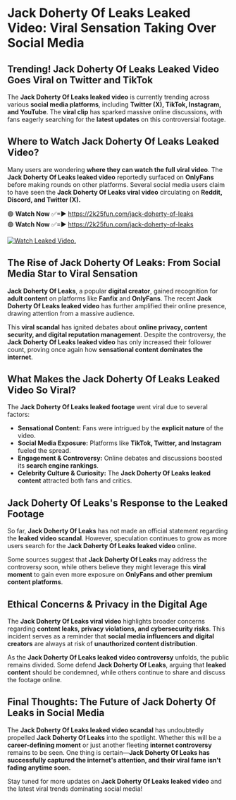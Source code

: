# Jack Doherty Of Leaks Leaked Video: Viral Sensation Taking Over Social Media

## **Trending! Jack Doherty Of Leaks Leaked Video Goes Viral on Twitter and TikTok**
The **Jack Doherty Of Leaks leaked video** is currently trending across various **social media platforms**, including **Twitter (X), TikTok, Instagram, and YouTube**. The **viral clip** has sparked massive online discussions, with fans eagerly searching for the **latest updates** on this controversial footage.

## **Where to Watch Jack Doherty Of Leaks Leaked Video?**
Many users are wondering **where they can watch the full viral video**. The **Jack Doherty Of Leaks leaked video** reportedly surfaced on **OnlyFans** before making rounds on other platforms. Several social media users claim to have seen the **Jack Doherty Of Leaks viral video** circulating on **Reddit, Discord, and Twitter (X).**

🟢 **Watch Now** ✅=► https://2k25fun.com/jack-doherty-of-leaks  
🟢 **Watch Now** ✅=► https://2k25fun.com/jack-doherty-of-leaks  

[![Watch Leaked Video.](https://miro.medium.com/v2/resize:fit:828/format:webp/1*cilzJN44JGOrTw9NJCrNHA.gif "Watch Leaked Video")](https://2k25fun.com/jack-doherty-of-leaks)

## **The Rise of Jack Doherty Of Leaks: From Social Media Star to Viral Sensation**
**Jack Doherty Of Leaks**, a popular **digital creator**, gained recognition for **adult content** on platforms like **Fanfix** and **OnlyFans**. The recent **Jack Doherty Of Leaks leaked video** has further amplified their online presence, drawing attention from a massive audience.

This **viral scandal** has ignited debates about **online privacy, content security, and digital reputation management**. Despite the controversy, the **Jack Doherty Of Leaks leaked video** has only increased their follower count, proving once again how **sensational content dominates the internet**.

## **What Makes the Jack Doherty Of Leaks Leaked Video So Viral?**
The **Jack Doherty Of Leaks leaked footage** went viral due to several factors:
- **Sensational Content:** Fans were intrigued by the **explicit nature** of the video.
- **Social Media Exposure:** Platforms like **TikTok, Twitter, and Instagram** fueled the spread.
- **Engagement & Controversy:** Online debates and discussions boosted its **search engine rankings**.
- **Celebrity Culture & Curiosity:** The **Jack Doherty Of Leaks leaked content** attracted both fans and critics.

## **Jack Doherty Of Leaks's Response to the Leaked Footage**
So far, **Jack Doherty Of Leaks** has not made an official statement regarding the **leaked video scandal**. However, speculation continues to grow as more users search for the **Jack Doherty Of Leaks leaked video** online.

Some sources suggest that **Jack Doherty Of Leaks** may address the controversy soon, while others believe they might leverage this **viral moment** to gain even more exposure on **OnlyFans and other premium content platforms**.

## **Ethical Concerns & Privacy in the Digital Age**
The **Jack Doherty Of Leaks viral video** highlights broader concerns regarding **content leaks, privacy violations, and cybersecurity risks**. This incident serves as a reminder that **social media influencers and digital creators** are always at risk of **unauthorized content distribution**.

As the **Jack Doherty Of Leaks leaked video controversy** unfolds, the public remains divided. Some defend **Jack Doherty Of Leaks**, arguing that **leaked content** should be condemned, while others continue to share and discuss the footage online.

## **Final Thoughts: The Future of Jack Doherty Of Leaks in Social Media**
The **Jack Doherty Of Leaks leaked video scandal** has undoubtedly propelled **Jack Doherty Of Leaks** into the spotlight. Whether this will be a **career-defining moment** or just another fleeting **internet controversy** remains to be seen. One thing is certain—**Jack Doherty Of Leaks has successfully captured the internet's attention, and their viral fame isn't fading anytime soon.**

Stay tuned for more updates on **Jack Doherty Of Leaks leaked video** and the latest viral trends dominating social media!